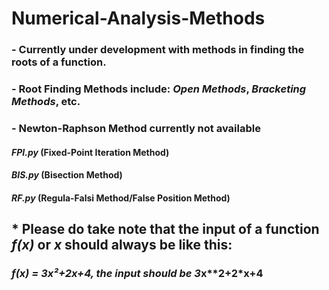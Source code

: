 # Numerical-Analysis-Methods
### - Currently under development with methods in finding the roots of a function.
### - Root Finding Methods include: **_Open Methods_**, **_Bracketing Methods_**, etc.
### - **Newton-Raphson Method currently not available**
#### **_FPI.py_** (Fixed-Point Iteration Method)
#### **_BIS.py_** (Bisection Method)
#### **_RF.py_** (Regula-Falsi Method/False Position Method)

## * Please do take note that the input of a function **_f(x)_** or **_x_** should always be like this:
###   *f(x) = 3x²+2x+4, the input should be 3*x**2+2*x+4
